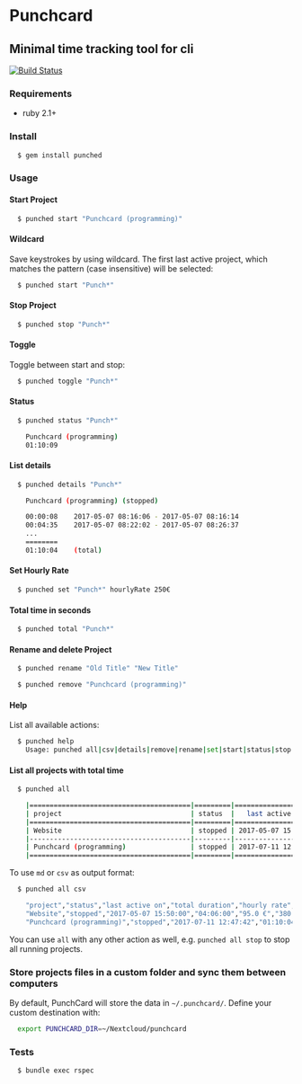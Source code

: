 # Punchcard
## Minimal time tracking tool for cli

[![Build Status](https://img.shields.io/travis/pstaender/punched.svg?branch=v1.0.0&style=flat-square)](https://travis-ci.org/pstaender/punched)

### Requirements

  * ruby 2.1+

### Install

```sh
  $ gem install punched
```

### Usage

#### Start Project

```sh
  $ punched start "Punchcard (programming)"
```

#### Wildcard

Save keystrokes by using wildcard. The first last active project, which matches the pattern (case insensitive) will be selected:

```sh
  $ punched start "Punch*"
```

#### Stop Project

```sh
  $ punched stop "Punch*"
```

#### Toggle

Toggle between start and stop:

```sh
  $ punched toggle "Punch*"
```

#### Status

```sh
  $ punched status "Punch*"

    Punchcard (programming)
    01:10:09
```

#### List details

```sh
  $ punched details "Punch*"

    Punchcard (programming) (stopped)

    00:00:08	2017-05-07 08:16:06 - 2017-05-07 08:16:14
    00:04:35	2017-05-07 08:22:02 - 2017-05-07 08:26:37
    ...
    ========
    01:10:04	(total)
```

#### Set Hourly Rate

```sh
  $ punched set "Punch*" hourlyRate 250€
```

#### Total time in seconds

```sh
  $ punched total "Punch*"
```

#### Rename and delete Project

```sh
  $ punched rename "Old Title" "New Title"
```

```sh
  $ punched remove "Punchcard (programming)"
```

#### Help

List all available actions:

```sh
  $ punched help
    Usage: punched all|csv|details|remove|rename|set|start|status|stop|toggle|total 'Name of my project'
```

#### List all projects with total time

```sh
  $ punched all

    |========================================|=========|=====================|================|=============|==========|
    | project                                | status  |   last active on    | total duration | hourly rate | earnings |
    |========================================|=========|=====================|================|=============|==========|
    | Website                                | stopped | 2017-05-07 15:50:00 |    00:04:40    | 95.0 €      | 380.00 € |
    |----------------------------------------|---------|---------------------|----------------|-------------|----------|
    | Punchcard (programming)                | stopped | 2017-07-11 12:47:42 |    01:10:04    |             |          |
    |========================================|=========|=====================|================|=============|==========|

```

To use `md` or `csv` as output format:

```sh
  $ punched all csv

    "project","status","last active on","total duration","hourly rate","earnings"
    "Website","stopped","2017-05-07 15:50:00","04:06:00","95.0 €","380.00 €"
    "Punchcard (programming)","stopped","2017-07-11 12:47:42","01:10:04","",""
```

You can use `all` with any other action as well, e.g. `punched all stop` to stop all running projects.

### Store projects files in a custom folder and sync them between computers

By default, PunchCard will store the data in `~/.punchcard/`. Define your custom destination with:

```sh
  export PUNCHCARD_DIR=~/Nextcloud/punchcard
```


### Tests

```sh
  $ bundle exec rspec
```
